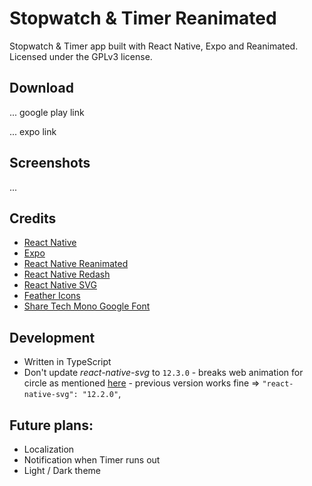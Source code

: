 # Stopwatch & Timer Reanimated

Stopwatch & Timer app built with React Native, Expo and Reanimated. Licensed under the GPLv3 license.

## Download

... google play link

... expo link

## Screenshots

...

## Credits

- [React Native](https://github.com/facebook/react-native)
- [Expo](https://github.com/expo/expo)
- [React Native Reanimated](https://github.com/software-mansion/react-native-reanimated)
- [React Native Redash](https://github.com/wcandillon/react-native-redash)
- [React Native SVG](https://github.com/react-native-svg/react-native-svg)
- [Feather Icons](https://github.com/feathericons/feather)
- [Share Tech Mono Google Font](https://fonts.google.com/specimen/Share+Tech+Mono)

## Development

- Written in TypeScript
- Don't update _react-native-svg_ to `12.3.0` - breaks web animation for circle as mentioned [here](https://github.com/marcuzgabriel/reanimated-animation-library/pull/3) - previous version works fine => `"react-native-svg": "12.2.0"`,

## Future plans:

- Localization
- Notification when Timer runs out
- Light / Dark theme
